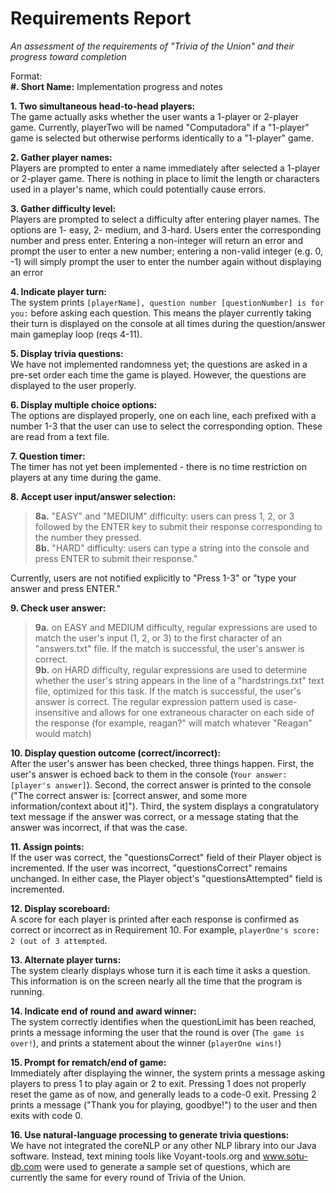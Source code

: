 # Requirements Report
*An assessment of the requirements of "Trivia of the Union" and their progress toward completion*

Format:<br>
**#. Short Name:**
Implementation progress and notes

**1. Two simultaneous head-to-head players:** <br>
The game actually asks whether the user wants a 1-player or 2-player game. Currently, playerTwo will be named "Computadora" if a "1-player" game is selected but otherwise performs identically to a "1-player" game.

**2. Gather player names:** <br>
Players are prompted to enter a name immediately after selected a 1-player or 2-player game. There is nothing in place to limit the length or characters used in a player's name, which could potentially cause errors.

**3. Gather difficulty level:** <br>
Players are prompted to select a difficulty after entering player names. The options are 1- easy, 2- medium, and 3-hard. Users enter the corresponding number and press enter. Entering a non-integer will return an error and prompt the user to enter a new number; entering a non-valid integer (e.g. 0, -1) will simply prompt the user to enter the number again without displaying an error

**4. Indicate player turn:** <br>
The system prints `[playerName], question number [questionNumber] is for you:` before asking each question. This means the player currently taking their turn is displayed on the console at all times during the question/answer main gameplay loop (reqs 4-11).

**5. Display trivia questions:** <br>
We have not implemented randomness yet; the questions are asked in a pre-set order each time the game is played. However, the questions are displayed to the user properly.

**6. Display multiple choice options:** <br>
The options are displayed properly, one on each line, each prefixed with a number 1-3 that the user can use to select the corresponding option. These are read from a text file.

**7. Question timer:** <br>
The timer has not yet been implemented - there is no time restriction on players at any time during the game.

**8. Accept user input/answer selection:** <br>
>**8a.** "EASY" and "MEDIUM" difficulty: users can press 1, 2, or 3 followed by the ENTER key to submit their response corresponding to the number they pressed.<br>
>**8b.** "HARD" difficulty: users can type a string into the console and press ENTER to submit their response."

Currently, users are not notified explicitly to "Press 1-3" or "type your answer and press ENTER."


**9. Check user answer:** <br>
>**9a.** on EASY and MEDIUM difficulty, regular expressions are used to match the user's input (1, 2, or 3) to the first character of an "answers.txt" file. If the match is successful, the user's answer is correct. <br>
>**9b.** on HARD difficulty, regular expressions are used to determine whether the user's string appears in the line of a "hardstrings.txt" text file, optimized for this task. If the match is successful, the user's answer is correct. The regular expression pattern used is case-insensitive and allows for one extraneous character on each side of the response (for example,  reagan?" will match whatever "Reagan" would match)

**10. Display question outcome (correct/incorrect):** <br>
After the user's answer has been checked, three things happen. First, the user's answer is echoed back to them in the console (`Your answer: [player's answer]`). Second, the correct answer is printed to the console ("The correct answer is: [correct answer, and some more information/context about it]"). Third, the system displays a congratulatory text message if the answer was correct, or a message stating that the answer was incorrect, if that was the case.

**11. Assign points:** <br>
If the user was correct, the "questionsCorrect" field of their Player object is incremented. If the user was incorrect, "questionsCorrect" remains unchanged. In either case, the Player object's "questionsAttempted" field is incremented.

**12. Display scoreboard:** <br>
A score for each player is printed after each response is confirmed as correct or incorrect as in Requirement 10. For example, `playerOne's score: 2 (out of 3 attempted`.

**13. Alternate player turns:** <br>
The system clearly displays whose turn it is each time it asks a question. This information is on the screen nearly all the time that the program is running.

**14. Indicate end of round and award winner:** <br>
The system correctly identifies when the questionLimit has been reached, prints a message informing the user that the round is over (`The game is over!`), and prints a statement about the winner (`playerOne wins!`)

**15. Prompt for rematch/end of game:** <br>
Immediately after displaying the winner, the system prints a message asking players to press 1 to play again or 2 to exit. Pressing 1 does not properly reset the game as of now, and generally leads to a code-0 exit. Pressing 2 prints a message ("Thank you for playing, goodbye!") to the user and then exits with code 0.

**16. Use natural-language processing to generate trivia questions:** <br>
We have not integrated the coreNLP or any other NLP library into our Java software. Instead, text mining tools like Voyant-tools.org and www.sotu-db.com were used to generate a sample set of questions, which are currently the same for every round of Trivia of the Union.
